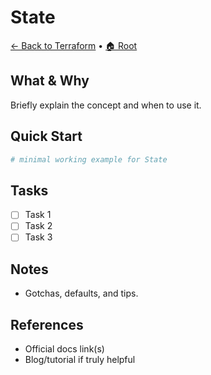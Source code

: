 # State

[← Back to Terraform](../README.md) • [🏠 Root](../../README.md)

## What & Why
Briefly explain the concept and when to use it.

## Quick Start
```bash
# minimal working example for State
```

## Tasks
- [ ] Task 1
- [ ] Task 2
- [ ] Task 3

## Notes
- Gotchas, defaults, and tips.

## References
- Official docs link(s)
- Blog/tutorial if truly helpful

